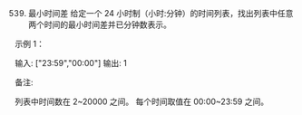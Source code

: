 539. 最小时间差
给定一个 24 小时制（小时:分钟）的时间列表，找出列表中任意两个时间的最小时间差并已分钟数表示。


示例 1：

输入: ["23:59","00:00"]
输出: 1

备注:

列表中时间数在 2~20000 之间。
每个时间取值在 00:00~23:59 之间。
